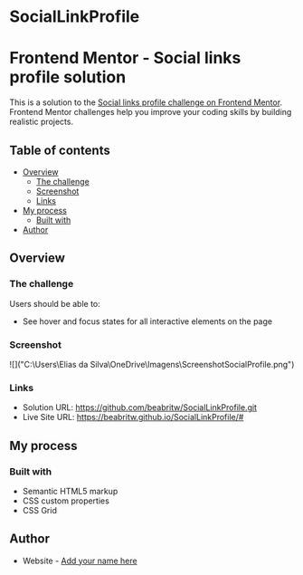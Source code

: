 # SocialLinkProfile

# Frontend Mentor - Social links profile solution

This is a solution to the [Social links profile challenge on Frontend Mentor](https://www.frontendmentor.io/challenges/social-links-profile-UG32l9m6dQ). Frontend Mentor challenges help you improve your coding skills by building realistic projects. 

## Table of contents

- [Overview](#overview)
  - [The challenge](#the-challenge)
  - [Screenshot](#screenshot)
  - [Links](#links)
- [My process](#my-process)
  - [Built with](#built-with)
- [Author](#author)



## Overview

### The challenge

Users should be able to:

- See hover and focus states for all interactive elements on the page



### Screenshot

![]("C:\Users\Elias da Silva\OneDrive\Imagens\ScreenshotSocialProfile.png")



### Links

- Solution URL: https://github.com/beabritw/SocialLinkProfile.git
- Live Site URL: https://beabritw.github.io/SocialLinkProfile/#



## My process

### Built with

- Semantic HTML5 markup
- CSS custom properties
- CSS Grid



## Author

- Website - [Add your name here](https://www.your-site.com)


